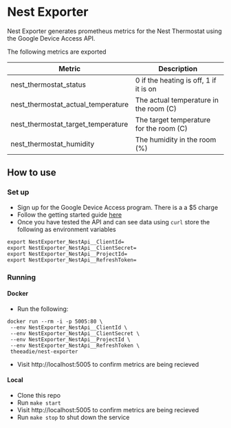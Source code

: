 # Nest Exporter

Nest Exporter generates prometheus metrics for the Nest Thermostat using the Google Device Access API.

The following metrics are exported

| Metric | Description |
| --- | ----------- |
| nest_thermostat_status | 0 if the heating is off, 1 if it is on |
| nest_thermostat_actual_temperature | The actual temperature in the room (C) |
| nest_thermostat_target_temperature | The target temperature for the room (C) |
| nest_thermostat_humidity | The humidity in the room (%) |

## How to use

### Set up

- Sign up for the Google Device Access program. There is a a $5 charge
- Follow the getting started guide [here](https://developers.google.com/nest/device-access/get-started)
- Once you have tested the API and can see data using `curl` store the following as environment variables

```
export NestExporter_NestApi__ClientId=
export NestExporter_NestApi__ClientSecret=
export NestExporter_NestApi__ProjectId=
export NestExporter_NestApi__RefreshToken=
```

### Running

#### Docker

- Run the following:
```
docker run --rm -i -p 5005:80 \
 --env NestExporter_NestApi__ClientId \
 --env NestExporter_NestApi__ClientSecret \
 --env NestExporter_NestApi__ProjectId \
 --env NestExporter_NestApi__RefreshToken \
 theeadie/nest-exporter
 ```

 - Visit http://localhost:5005 to confirm metrics are being recieved

#### Local

- Clone this repo
- Run `make start`
- Visit http://localhost:5005 to confirm metrics are being recieved
- Run `make stop` to shut down the service
